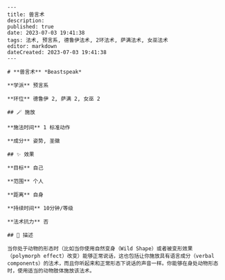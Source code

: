 
    ---
    title: 兽言术
    description: 
    published: true
    date: 2023-07-03 19:41:38
    tags: 法术, 预言系, 德鲁伊法术, 2环法术, 萨满法术, 女巫法术
    editor: markdown
    dateCreated: 2023-07-03 19:41:38
    ---

    # **兽言术** *Beastspeak*

    **学派** 预言系 

    **环位** 德鲁伊 2, 萨满 2, 女巫 2

    ## 🪄 施放

    **施法时间** 1 标准动作

    **成分** 姿势, 圣徽

    ## ✨ 效果 

    **目标** 自己 

    **范围** 个人

    **距离** 自身  

    **持续时间** 10分钟/等级 

    **法术抗力** 否

    ## 📖 描述

    当你处于动物的形态时（比如当你使用自然变身（Wild Shape）或者被变形效果（polymorph effect）改变）能够正常说话，这也包括让你施放具有语言成分（verbal components）的法术，而且你听起来和正常形态下说话的声音一样。你能够在身处动物形态时，使用适当的动物肢体施放该法术。
    